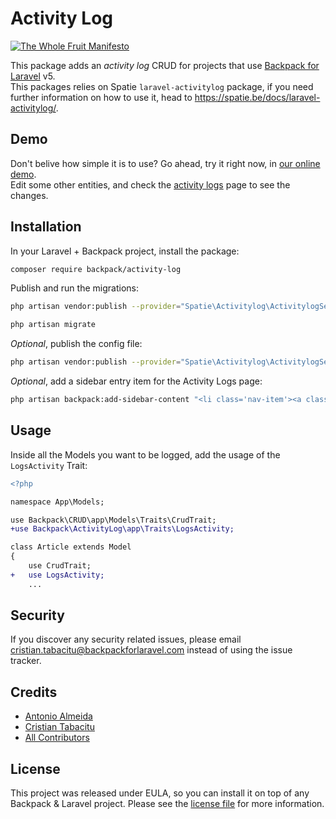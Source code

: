 # Activity Log

[![The Whole Fruit Manifesto](https://img.shields.io/badge/writing%20standard-the%20whole%20fruit-brightgreen)](https://github.com/the-whole-fruit/manifesto)

This package adds an _activity log_ CRUD for projects that use [Backpack for Laravel](https://backpackforlaravel.com/) v5.  
This packages relies on Spatie `laravel-activitylog` package, if you need further information on how to use it, head to https://spatie.be/docs/laravel-activitylog/.

## Demo

Don't belive how simple it is to use? Go ahead, try it right now, in [our online demo](https://demo.backpackforlaravel.com/admin/activity-log).  
Edit some other entities, and check the [activity logs](https://demo.backpackforlaravel.com/admin/activity-log) page to see the changes.

## Installation

In your Laravel + Backpack project, install the package:

```bash
composer require backpack/activity-log
```

Publish and run the migrations:

```bash
php artisan vendor:publish --provider="Spatie\Activitylog\ActivitylogServiceProvider" --tag="activitylog-migrations"

php artisan migrate
```

*Optional*, publish the config file:

```bash
php artisan vendor:publish --provider="Spatie\Activitylog\ActivitylogServiceProvider" --tag="activitylog-config"
```

*Optional*, add a sidebar entry item for the Activity Logs page:

```bash
php artisan backpack:add-sidebar-content "<li class='nav-item'><a class='nav-link' href='{{ backpack_url('activity-log') }}'><i class='nav-icon la la-stream'></i> Activity Logs</a></li>"
```

## Usage

Inside all the Models you want to be logged, add the usage of the `LogsActivity` Trait:

```diff
<?php

namespace App\Models;

use Backpack\CRUD\app\Models\Traits\CrudTrait;
+use Backpack\ActivityLog\app\Traits\LogsActivity;

class Article extends Model
{
    use CrudTrait;
+   use LogsActivity;
    ...
```

## Security

If you discover any security related issues, please email cristian.tabacitu@backpackforlaravel.com instead of using the issue tracker.

## Credits

- [Antonio Almeida](https://github.com/promatik)
- [Cristian Tabacitu](https://github.com/tabacitu)
- [All Contributors][link-contributors]

## License

This project was released under EULA, so you can install it on top of any Backpack & Laravel project. Please see the [license file](license.md) for more information. 

[ico-version]: https://img.shields.io/packagist/v/backpack/activity-log.svg?style=flat-square
[ico-downloads]: https://img.shields.io/packagist/dt/backpack/activity-log.svg?style=flat-square
[link-author]: https://github.com/backpack
[link-contributors]: ../../contributors
